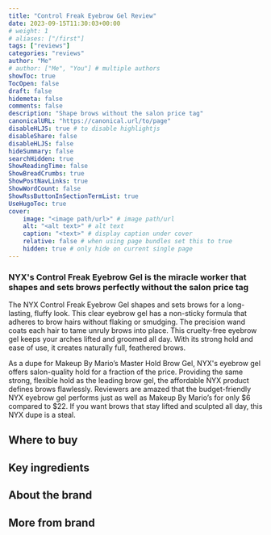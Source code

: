 ```yaml
---
title: "Control Freak Eyebrow Gel Review"
date: 2023-09-15T11:30:03+00:00
# weight: 1
# aliases: ["/first"]
tags: ["reviews"]
categories: "reviews"
author: "Me"
# author: ["Me", "You"] # multiple authors
showToc: true
TocOpen: false
draft: false
hidemeta: false
comments: false
description: "Shape brows without the salon price tag"
canonicalURL: "https://canonical.url/to/page"
disableHLJS: true # to disable highlightjs
disableShare: false
disableHLJS: false
hideSummary: false
searchHidden: true
ShowReadingTime: false
ShowBreadCrumbs: true
ShowPostNavLinks: true
ShowWordCount: false
ShowRssButtonInSectionTermList: true
UseHugoToc: true
cover:
    image: "<image path/url>" # image path/url
    alt: "<alt text>" # alt text
    caption: "<text>" # display caption under cover
    relative: false # when using page bundles set this to true
    hidden: true # only hide on current single page
---
```


### NYX's Control Freak Eyebrow Gel is the miracle worker that shapes and sets brows perfectly without the salon price tag


The NYX Control Freak Eyebrow Gel shapes and sets brows for a long-lasting, fluffy look. This clear eyebrow gel has a non-sticky formula that adheres to brow hairs without flaking or smudging. The precision wand coats each hair to tame unruly brows into place. This cruelty-free eyebrow gel keeps your arches lifted and groomed all day. With its strong hold and ease of use, it creates naturally full, feathered brows.

As a dupe for Makeup By Mario’s Master Hold Brow Gel, NYX's eyebrow gel offers salon-quality hold for a fraction of the price. Providing the same strong, flexible hold as the leading brow gel, the affordable NYX product defines brows flawlessly. Reviewers are amazed that the budget-friendly NYX eyebrow gel performs just as well as Makeup By Mario’s for only $6 compared to $22. If you want brows that stay lifted and sculpted all day, this NYX dupe is a steal.

## Where to buy

## Key ingredients

## About the brand

## More from brand